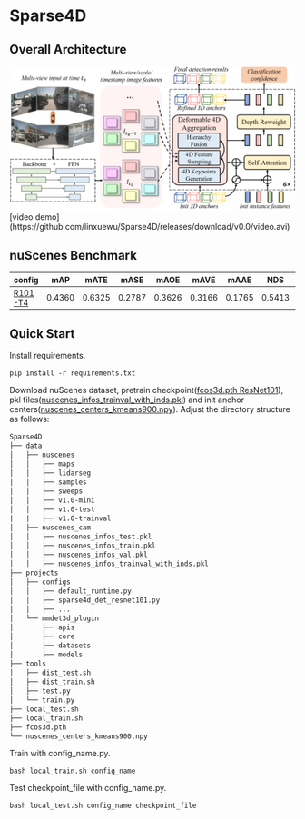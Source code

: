 # Sparse4D

## Overall Architecture
<img src="resources/framework.png" width="1000" >
[video demo](https://github.com/linxuewu/Sparse4D/releases/download/v0.0/video.avi)

## nuScenes Benchmark
|config |mAP |mATE| mASE | mAOE |mAVE| mAAE | NDS | checkpoint | 
| ------ | :---:|:---:|:---:  | :---: | :----: | :----: | :----: | :----: |
|[R101-T4](https://github.com/linxuewu/Sparse4D/releases/download/v0.0/sparse4d_det_resnet101.log)|0.4360| 0.6325| 0.2787| 0.3626| 0.3166| 0.1765| 0.5413 | [ckpt](https://github.com/linxuewu/Sparse4D/releases/download/v0.0/sparse4d_det_resnet101.pth) |

## Quick Start

 Install requirements.
```shell
pip install -r requirements.txt
```

Download nuScenes dataset, pretrain checkpoint([fcos3d.pth ResNet101](https://github.com/linxuewu/Sparse4D/releases/download/v0.0/fcos3d.pth)), pkl files([nuscenes_infos_trainval_with_inds.pkl](https://github.com/linxuewu/Sparse4D/releases/download/v0.0/nuscenes_infos_trainval_with_inds.pkl)) and init anchor centers([nuscenes_centers_kmeans900.npy](https://github.com/linxuewu/Sparse4D/releases/download/v0.0/nuscenes_centers_kmeans900.npy)). Adjust the directory structure as follows:
```shell
Sparse4D
├── data
│   ├── nuscenes
│   │   ├── maps
│   │   ├── lidarseg
│   │   ├── samples
│   │   ├── sweeps
│   │   ├── v1.0-mini
│   │   ├── v1.0-test
|   |   ├── v1.0-trainval
│   ├── nuscenes_cam
│   │   ├── nuscenes_infos_test.pkl
│   │   ├── nuscenes_infos_train.pkl
│   │   ├── nuscenes_infos_val.pkl
│   │   ├── nuscenes_infos_trainval_with_inds.pkl
├── projects
│   ├── configs
│   │   ├── default_runtime.py
│   │   ├── sparse4d_det_resnet101.py
│   │   ├── ...
│   └── mmdet3d_plugin
│       ├── apis
│       ├── core
│       ├── datasets
│       ├── models
├── tools
│   ├── dist_test.sh
│   ├── dist_train.sh
│   ├── test.py
│   └── train.py
├── local_test.sh
├── local_train.sh
├── fcos3d.pth
└── nuscenes_centers_kmeans900.npy
```

Train with config_name.py.
```shell
bash local_train.sh config_name
```

Test checkpoint_file with config_name.py.
```shell
bash local_test.sh config_name checkpoint_file
```
